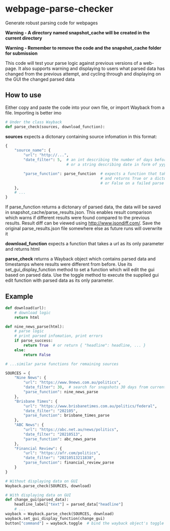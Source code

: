 # webpage-parse-checker
Generate robust parsing code for webpages

<b>Warning - A directory named snapshot_cache will be created in the current directory</b>

<b>Warning - Remember to remove the code and the snapshot_cache folder for submission</b>

This code will test your parse logic against previous versions of a web-page. It also supports warning and displaying to users what parsed data has changed from the previous attempt, and cycling through and displaying on the GUI the changed parsed data 

## How to use
Either copy and paste the code into your own file, or import Wayback from a file. Importing is better imo
```python
# Under the class Wayback
def parse_check(sources, download_function):
```

<b>sources</b> expects a dictonary containing source infomation in this format:
```python
{
    "source_name": {
        "url": "http://...",
        "date_filter": 5,  # an int describing the number of days before the current time
                           # or a string describing date in form of yyyyMMddhhmmss

        "parse_function": parse_function  # expects a function that takes html as its only parameter
                                          # and returns True or a dictonary of parsed data on a successful parse
                                          # or False on a failed parse
    },
    # ...
}
```
If parse_function returns a dictonary of parsed data, the data will be saved in snapshot_cache/parse_results.json. This enables result comparison which warns if different results were found compared to the previous results. Result diff can be viewed using http://www.jsondiff.com/. Save the original parse_results.json file somewhere else as future runs will overwrite it

<b>download_function</b> expects a function that takes a url as its only parameter and returns html

<b>parse_check</b> returns a Wayback object which contains parsed data and timestamps where results were different from before. Use its set_gui_display_function method to set a function which will edit the gui based on parsed data. Use the toggle method to execute the supplied gui edit function with parsed data as its only parameter.

## Example
```python
def download(url):
    # download logic
    return html

def nine_news_parse(html):
    # parse logic
    # print parsed infomation, print errors
    if parse_success:
        return True  # or return { "headline": headline, ... }
    else:
        return False

# ...similar parse functions for remaining sources

SOURCES = {
    "Nine News": {
        "url": "https://www.9news.com.au/politics",
        "date_filter": 30,  # search for snapshots 30 days from current date
        "parse_function": nine_news_parse
    },
    "Brisbane Times": {
        "url": "https://www.brisbanetimes.com.au/politics/federal",
        "date_filter": "202105",
        "parse_function": brisbane_times_parse
    },
    "ABC News": {
        "url": "https://abc.net.au/news/politics",
        "date_filter": "20210513",
        "parse_function": abc_news_parse
    },
    "Financial Review": {
        "url": "https://afr.com/politics",
        "date_filter": "20210513211838",
        "parse_function": financial_review_parse
    }
}

# Without displaying data on GUI
Wayback.parse_check(SOURCES, download)

# With displaying data on GUI
def change_gui(parsed_data):
    headline_label["text"] = parsed_data["headline"]
    # ...
wayback = Wayback.parse_check(SOURCES, download)
wayback.set_gui_display_function(change_gui)
button["command"] = wayback.toggle  # bind the wayback object's toggle method to button
```
